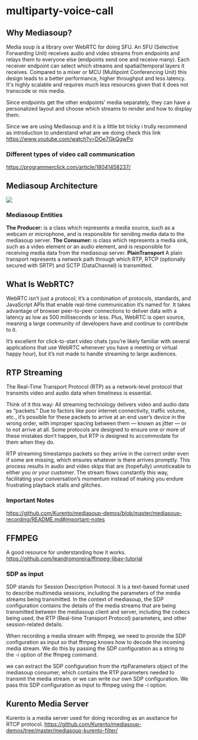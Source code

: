 # multiparty-voice-call

## Why Mediasoup?

Media soup is a library over WebRTC for doing SFU. An SFU (Selective Forwarding Unit) receives audio and video streams from endpoints and relays them to everyone else (endpoints send one and receive many). Each receiver endpoint can select which streams and spatial/temporal layers it receives. Compared to a mixer or MCU (Multipoint Conferencing Unit) this design leads to a better performance, higher throughput and less latency. It's highly scalable and requires much less resources given that it does not transcode or mix media.

Since endpoints get the other endpoints' media separately, they can have a personalized layout and choose which streams to render and how to display them.

Since we are using Mediasoup and it is a little bit tricky i trully recommend as introduction to understand what are we doing check this link
<https://www.youtube.com/watch?v=DOe7GkQgwPo>

### Different types of video call communication

<https://programmerclick.com/article/18041458237/>

## Mediasoup Architecture

![](https://mediasoup.org/images/mediasoup-v3-architecture-01.svg)

### Mediasoup Entities

**The Producer:** is a class which represents a media source, such as a webcam or microphone, and is responsible for sending media data to the mediasoup server.
**The Consumer:** is class which represents a media sink, such as a video element or an audio element, and is responsible for receiving media data from the mediasoup server.
**PlainTransport** A plain transport represents a network path through which RTP, RTCP (optionally secured with SRTP) and SCTP (DataChannel) is transmitted.

## What Is WebRTC?

WebRTC isn’t just a protocol; it’s a combination of protocols, standards, and JavaScript APIs that enable real-time communication it’s named for. It takes advantage of browser peer-to-peer connections to deliver data with a latency as low as 500 milliseconds or less. Plus, WebRTC is open source, meaning a large community of developers have and continue to contribute to it.

It’s excellent for click-to-start video chats (you’re likely familiar with several applications that use WebRTC whenever you have a meeting or virtual happy hour), but it’s not made to handle streaming to large audiences.

## RTP Streaming

The Real-Time Transport Protocol (RTP) as a network-level protocol that transmits video and audio data when timeliness is essential.

Think of it this way: All streaming technology delivers video and audio data as “packets.” Due to factors like poor internet connectivity, traffic volume, etc., it’s possible for these packets to arrive at an end user’s device in the wrong order, with improper spacing between them — known as jitter — or to not arrive at all. Some protocols are designed to ensure one or more of these mistakes don’t happen, but RTP is designed to accommodate for them when they do.

RTP streaming timestamps packets so they arrive in the correct order even if some are missing, which ensures whatever is there arrives promptly. This process results in audio and video skips that are (hopefully) unnoticeable to either you or your customer. The stream flows constantly this way, facilitating your conversation’s momentum instead of making you endure frustrating playback stalls and glitches.

### Important Notes

<https://github.com/Kurento/mediasoup-demos/blob/master/mediasoup-recording/README.md#important-notes>

## FFMPEG

A good resource for understanding how it works.
<https://github.com/leandromoreira/ffmpeg-libav-tutorial>

### SDP as input

SDP stands for Session Description Protocol. It is a text-based format used to describe multimedia sessions, including the parameters of the media streams being transmitted. In the context of mediasoup, the SDP configuration contains the details of the media streams that are being transmitted between the mediasoup client and server, including the codecs being used, the RTP (Real-time Transport Protocol) parameters, and other session-related details.

When recording a media stream with ffmpeg, we need to provide the SDP configuration as input so that ffmpeg knows how to decode the incoming media stream. We do this by passing the SDP configuration as a string to the -i option of the ffmpeg command.

we can extract the SDP configuration from the rtpParameters object of the mediasoup consumer, which contains the RTP parameters needed to transmit the media stream. or we can write our own SDP configuration. We pass this SDP configuration as input to ffmpeg using the -i option.

## Kurento Media Server

Kurento is a media server used for doing recording as an assitance for RTCP protocol.
<https://github.com/Kurento/mediasoup-demos/tree/master/mediasoup-kurento-filter/>
